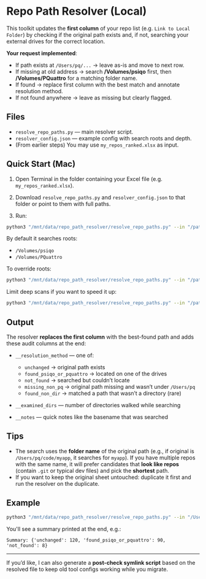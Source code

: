 
# Repo Path Resolver (Local)

This toolkit updates the **first column** of your repo list (e.g. `Link to Local Folder`) by checking if the original path exists and, if not, searching your external drives for the correct location.

**Your request implemented**:
- If path exists at `/Users/pq/...` → leave as-is and move to next row.
- If missing at old address → search **/Volumes/psiqo** first, then **/Volumes/PQuattro** for a matching folder name.
- If found → replace first column with the best match and annotate resolution method.
- If not found anywhere → leave as missing but clearly flagged.

## Files

- `resolve_repo_paths.py` — main resolver script.
- `resolver_config.json` — example config with search roots and depth.
- (From earlier steps) You may use `my_repos_ranked.xlsx` as input.

## Quick Start (Mac)

1. Open Terminal in the folder containing your Excel file (e.g. `my_repos_ranked.xlsx`).  
2. Download `resolve_repo_paths.py` and `resolver_config.json` to that folder or point to them with full paths.

3. Run:

```bash
python3 "/mnt/data/repo_path_resolver/resolve_repo_paths.py" --in "/path/to/my_repos_ranked.xlsx" --out "/path/to/my_repos_ranked_resolved.xlsx"
```

By default it searches roots:
- `/Volumes/psiqo`
- `/Volumes/PQuattro`

To override roots:

```bash
python3 "/mnt/data/repo_path_resolver/resolve_repo_paths.py" --in "/path/to/my_repos_ranked.xlsx" --out "/path/to/my_repos_ranked_resolved.xlsx" --roots "/Volumes/psiqo" "/Volumes/PQuattro"
```

Limit deep scans if you want to speed it up:

```bash
python3 "/mnt/data/repo_path_resolver/resolve_repo_paths.py" --in "/path/to/my_repos_ranked.xlsx" --out "/path/to/my_repos_ranked_resolved.xlsx" --max-depth 10
```

## Output

The resolver **replaces the first column** with the best-found path and adds these audit columns at the end:

- `__resolution_method` — one of:
  - `unchanged` → original path exists
  - `found_psiqo_or_pquattro` → located on one of the drives
  - `not_found` → searched but couldn’t locate
  - `missing_non_pq` → original path missing and wasn’t under `/Users/pq`
  - `found_non_dir` → matched a path that wasn’t a directory (rare)

- `__examined_dirs` — number of directories walked while searching
- `__notes` — quick notes like the basename that was searched

## Tips

- The search uses the **folder name** of the original path (e.g., if original is `/Users/pq/code/myapp`, it searches for `myapp`). If you have multiple repos with the same name, it will prefer candidates that **look like repos** (contain `.git` or typical dev files) and pick the **shortest** path.
- If you want to keep the original sheet untouched: duplicate it first and run the resolver on the duplicate.

## Example

```bash
python3 "/mnt/data/repo_path_resolver/resolve_repo_paths.py" --in "/Users/pq/Documents/my_repos_ranked.xlsx" --out "/Users/pq/Documents/my_repos_ranked_resolved.xlsx"
```

You'll see a summary printed at the end, e.g.:

```
Summary: {'unchanged': 120, 'found_psiqo_or_pquattro': 90, 'not_found': 8}
```

---

If you’d like, I can also generate a **post-check symlink script** based on the resolved file to keep old tool configs working while you migrate.
